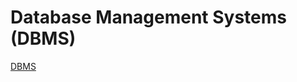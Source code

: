 # Database Management Systems (DBMS)

[DBMS](https://github.com/shivam6862/Tech-Learn-Space/blob/main/7.DBMS/README.md)
